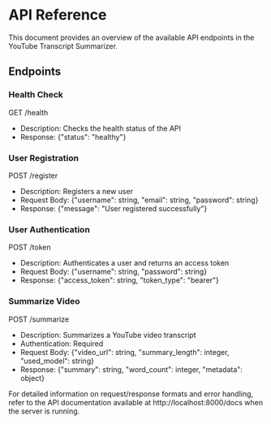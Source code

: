 # API Reference

This document provides an overview of the available API endpoints in the YouTube Transcript Summarizer.

## Endpoints

### Health Check

GET /health
- Description: Checks the health status of the API
- Response: {"status": "healthy"}

### User Registration

POST /register
- Description: Registers a new user
- Request Body: {"username": string, "email": string, "password": string}
- Response: {"message": "User registered successfully"}

### User Authentication

POST /token
- Description: Authenticates a user and returns an access token
- Request Body: {"username": string, "password": string}
- Response: {"access_token": string, "token_type": "bearer"}

### Summarize Video

POST /summarize
- Description: Summarizes a YouTube video transcript
- Authentication: Required
- Request Body: {"video_url": string, "summary_length": integer, "used_model": string}
- Response: {"summary": string, "word_count": integer, "metadata": object}

For detailed information on request/response formats and error handling, refer to the API documentation available at http://localhost:8000/docs when the server is running.